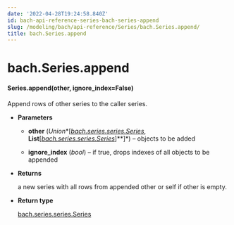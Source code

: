 ```yaml
---
date: '2022-04-28T19:24:58.840Z'
id: bach-api-reference-series-bach-series-append
slug: /modeling/bach/api-reference/Series/bach.Series.append/
title: bach.Series.append
---
```


# bach.Series.append


#### Series.append(other, ignore_index=False)
Append rows of other series to the caller series.


* **Parameters**

    
    * **other** (*Union**[*[*bach.series.series.Series*](/docs/modeling/bach/api-reference/Series/bach.Series/#bach.Series)*, **List**[*[*bach.series.series.Series*](/docs/modeling/bach/api-reference/Series/bach.Series/#bach.Series)*]**]*) – objects to be added


    * **ignore_index** (*bool*) – if true, drops indexes of all objects to be appended



* **Returns**

    a new series with all rows from appended other or self if other is empty.



* **Return type**

    [bach.series.series.Series](/docs/modeling/bach/api-reference/Series/bach.Series/#bach.Series)


<!-- !! processed by numpydoc !! -->
